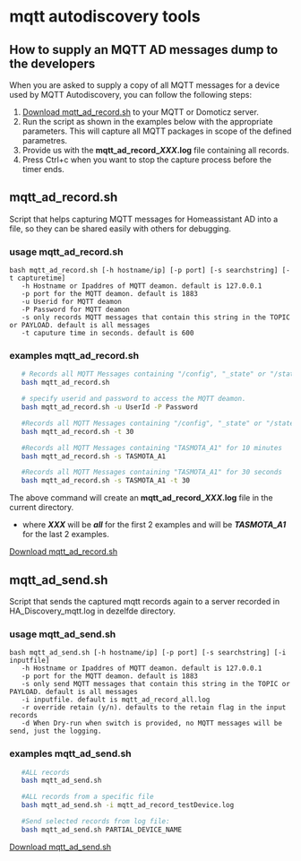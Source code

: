 
# mqtt autodiscovery tools

## How to supply an MQTT AD messages dump to the developers

When you are asked to supply a copy of all MQTT messages for a device used by MQTT Autodiscovery, you can follow the following steps:

   1. [Download mqtt_ad_record.sh](mqtt_ad_record.sh) to your MQTT or Domoticz server.
   2. Run the script as shown in the examples below with the appropriate parameters. This will capture all MQTT packages in scope of the defined parametres.
   3. Provide us with the **mqtt_ad_record_*XXX*.log** file containing all records.
   4. Press Ctrl+c when you want to stop the capture process before the timer ends.

## mqtt_ad_record.sh

Script that helps capturing MQTT messages for Homeassistant AD into a file, so they can be shared easily with others for debugging.

### usage mqtt_ad_record.sh

```text
bash mqtt_ad_record.sh [-h hostname/ip] [-p port] [-s searchstring] [-t capturetime]
   -h Hostname or Ipaddres of MQTT deamon. default is 127.0.0.1
   -p port for the MQTT deamon. default is 1883
   -u Userid for MQTT deamon
   -P Password for MQTT deamon
   -s only records MQTT messages that contain this string in the TOPIC or PAYLOAD. default is all messages
   -t caputure time in seconds. default is 600
```

### examples mqtt_ad_record.sh

```bash
   # Records all MQTT Messages containing "/config", "_state" or "/state" for 10 minutes
   bash mqtt_ad_record.sh

   # specify userid and password to access the MQTT deamon.
   bash mqtt_ad_record.sh -u UserId -P Password

   #Records all MQTT Messages containing "/config", "_state" or "/state" for 30 Seconds
   bash mqtt_ad_record.sh -t 30

   #Records all MQTT Messages containing "TASMOTA_A1" for 10 minutes
   bash mqtt_ad_record.sh -s TASMOTA_A1

   #Records all MQTT Messages containing "TASMOTA_A1" for 30 seconds
   bash mqtt_ad_record.sh -s TASMOTA_A1 -t 30
```

The above command will create an **mqtt_ad_record_*XXX*.log** file in the current directory.

- where ***XXX*** will be ***all*** for the first 2 examples and will be ***TASMOTA_A1*** for the last 2 examples.

[Download mqtt_ad_record.sh](mqtt_ad_record.sh)

## mqtt_ad_send.sh

Script that sends the captured mqtt records again to a server recorded in HA_Discovery_mqtt.log in dezelfde directory.

### usage mqtt_ad_send.sh

```text
bash mqtt_ad_send.sh [-h hostname/ip] [-p port] [-s searchstring] [-i inputfile]
   -h Hostname or Ipaddres of MQTT deamon. default is 127.0.0.1
   -p port for the MQTT deamon. default is 1883
   -s only send MQTT messages that contain this string in the TOPIC or PAYLOAD. default is all messages
   -i inputfile. default is mqtt_ad_record_all.log
   -r override retain (y/n). defaults to the retain flag in the input records
   -d When Dry-run when switch is provided, no MQTT messages will be send, just the logging.
```

### examples mqtt_ad_send.sh

```bash
   #ALL records
   bash mqtt_ad_send.sh

   #ALL records from a specific file
   bash mqtt_ad_send.sh -i mqtt_ad_record_testDevice.log

   #Send selected records from log file:
   bash mqtt_ad_send.sh PARTIAL_DEVICE_NAME
```

[Download mqtt_ad_send.sh](mqtt_ad_send.sh)
